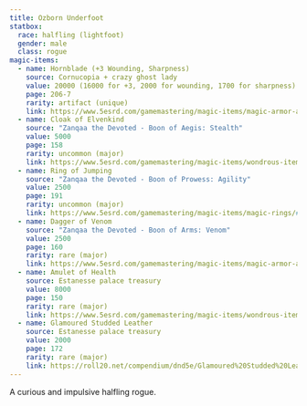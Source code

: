 ```yaml
---
title: Ozborn Underfoot
statbox:
  race: halfling (lightfoot)
  gender: male
  class: rogue
magic-items:
  - name: Hornblade (+3 Wounding, Sharpness)
    source: Cornucopia + crazy ghost lady
    value: 20000 (16000 for +3, 2000 for wounding, 1700 for sharpness)
    page: 206-7
    rarity: artifact (unique)
    link: https://www.5esrd.com/gamemastering/magic-items/magic-armor-and-weapons/#Sword_of_Sharpness
  - name: Cloak of Elvenkind
    source: "Zanqaa the Devoted - Boon of Aegis: Stealth"
    value: 5000
    page: 158
    rarity: uncommon (major)
    link: https://www.5esrd.com/gamemastering/magic-items/wondrous-items#TOC-Cloak-of-Elvenkind
  - name: Ring of Jumping
    source: "Zanqaa the Devoted - Boon of Prowess: Agility"
    value: 2500
    page: 191
    rarity: uncommon (major)
    link: https://www.5esrd.com/gamemastering/magic-items/magic-rings/#Ring_of_Mind_Shielding
  - name: Dagger of Venom
    source: "Zanqaa the Devoted - Boon of Arms: Venom"
    value: 2500
    page: 160
    rarity: rare (major)
    link: https://www.5esrd.com/gamemastering/magic-items/magic-armor-and-weapons#TOC-Dagger-of-Venom
  - name: Amulet of Health
    source: Estanesse palace treasury
    value: 8000
    page: 150
    rarity: rare (major)
    link: https://www.5esrd.com/gamemastering/magic-items/wondrous-items/#Amulet_of_Health
  - name: Glamoured Studded Leather
    source: Estanesse palace treasury
    value: 2000
    page: 172
    rarity: rare (major)
    link: https://roll20.net/compendium/dnd5e/Glamoured%20Studded%20Leather#content
---
```


A curious and impulsive halfling rogue.

